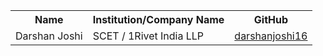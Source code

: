 <table>
  <tr>
    <th>Name</th>
    <th>Institution/Company Name</th>
    <th>GitHub</th>
  </tr>
  <tr>
    <td>Darshan Joshi</td>
    <td>SCET / 1Rivet India LLP</td>
    <td><a href="https://github.com/darshanjoshi16">darshanjoshi16</a></td>
  </tr>
</table>
